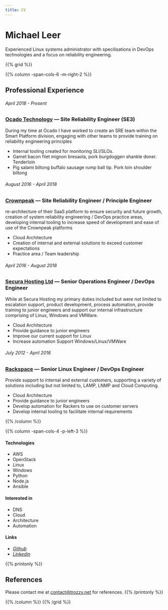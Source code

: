 ```yaml
---
title: CV
---
```

# Michael Leer
Experienced Linux systems administrator with specilisations in DevOps technologies and a focus on reliability engineering.

{{% grid %}}

{{% column -span-cols-6 -m-right-2 %}}
## Professional Experience
###### *April 2018 - Present*
### [Ocado Technology](https://www.ocadotechnology.com/) — Site Reliability Engineer (SE3)

During my time at Ocado I have worked to create an SRE team within the Smart Platform division, engaging with other teams to provide training on reliability engineering principles

* Internal tooling created for monitoring SLI/SLOs.
* Gamet bacon filet mignon bresaola, pork burgdoggen shankle doner. Tenderloin
* Pig salami biltong buffalo sausage rump ball tip. Pork loin shoulder biltong


###### *August 2016 - April 2018*
### [Crownpeak](https://crownpeak.com) — Site Reliability Engineer / Principle Engineer

re-architecture of their SaaS platform to ensure security and future growth, creation of system reliability engineering / DevOps practice areas, developing internal tooling to increase speed of development and ease of use of the Crownpeak platforms

* Cloud Architecture
* Creation of internal and external solutions to exceed customer expectations
* Practice area / Team leadership


###### *April 2016 - August 2018*
### [Secura Hosting Ltd](https://secura.cloud) — Senior Operations Engineer / DevOps Engineer

While at Secura Hosting my primary duties included but were not limited to escalation support, product development, process automation, provide training to junior engineers and support our internal infrastructure comprising of Linux, Windows and VMWare.

* Cloud Architecture
* Provide guidance to junior engineers
* Improve our current support for Linux
* Increase automation Support Windows/Linux/VMWare


###### *July 2012 - April 2016*
### [Rackspace](https://www.rackspace.co.uk) — Senior Linux Engineer / DevOps Engineer

Provide support to internal and external customers, supporting a variety of solutions including but not limited to, LAMP, LNMP and Cloud Computing.

* Cloud Architecture
* Provide guidance to junior engineers
* Develop automation for Rackers to use on customer servers
* Develop internal tooling to facilitate internal requirements

{{% /column %}}

{{% column -span-cols-4 -p-left-3 %}}
#### Technologies
  * AWS
  * OpenStack
  * Linux
  * Windows
  * Python
  * Node.js
  * Ansible

#### Interested in
  * DNS
  * Cloud
  * Architecture
  * Automation

#### Links
- *[Github](https://github.com/trozz)*
- *[Linkedin](https://www.linkedin.com/in/trozz/)*


{{% printonly %}}
##   References
Please contact me at [contact@trozzy.net](mailto:contact@trozzy.net) for references.
{{% /printonly %}}

{{% /column %}}
{{% /grid %}}
